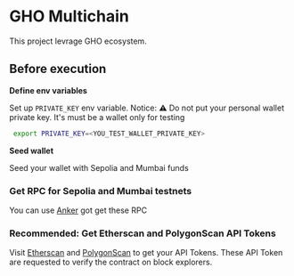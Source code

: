 # GHO Multichain

This project levrage GHO ecosystem.

## Before execution

**Define env variables**

Set up `PRIVATE_KEY` env variable.
Notice: ⚠️ Do not put your personal wallet private key. It's must be a wallet only for testing
```bash
 export PRIVATE_KEY=<YOU_TEST_WALLET_PRIVATE_KEY>
```

**Seed wallet**

Seed your wallet with Sepolia and Mumbai funds

### Get RPC for Sepolia and Mumbai testnets
You can use [Anker](https://www.ankr.com/rpc/) got get these RPC

### Recommended: Get Etherscan and PolygonScan API Tokens
Visit [Etherscan](https://etherscan.io/login) and [PolygonScan](https://polygonscan.com/login) to get your API Tokens. These API Token are requested to verify the contract on block explorers.
